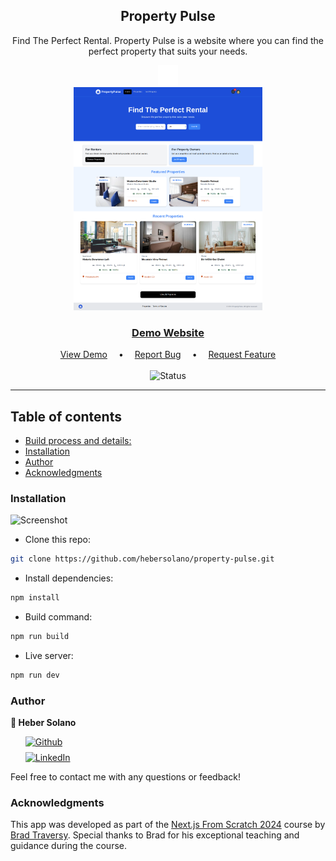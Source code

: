 <div align="center">
  <!-- Brief -->
  <h2>Property Pulse</h2>
  <p >
  Find The Perfect Rental. Property Pulse is a website where you can find the perfect property that suits your needs.
  </p>

  <img src="./assets/images/logo-white.png" alt="logo" width="32px" height="auto">

  <br>
  
  <!-- Screenshot -->
  <a align="center" href="https://property-pulse-hs.onrender.com">
    <img src="./public/property-pulse-screenshot.png" alt="preview"  width="60%" style="">
  </a>

  <h3>
    <a href="https://property-pulse-hs.onrender.com">
      <strong>Demo Website</strong>
    </a>
  </h3>

  <div>
    <a href="https://property-pulse-hs.onrender.com">View Demo</a>
    &emsp;•&emsp;
    <a href="https://github.com/hebersolano/property-pulse/issues">Report Bug</a>
   &emsp;•&emsp;
    <a href="https://github.com/hebersolano/property-pulse/pulls">Request Feature</a>
  </div>

  <br>
  
  <img src="https://img.shields.io/badge/Status-In_progress-yellow?style=flat" alt="Status" />

  <hr>

</div>

## Table of contents

- [Build process and details: ](BUILD-PROCESS.md)
- [Installation](#installation)
- [Author](#author)
- [Acknowledgments](#acknowledgments)

### Installation

![Screenshot](./public/thumbnail-preview.png)

- Clone this repo:

```sh
git clone https://github.com/hebersolano/property-pulse.git
```

- Install dependencies:

```sh
npm install
```

- Build command:

```sh
npm run build
```

- Live server:

```sh
npm run dev
```

### Author

<b>👤 Heber Solano</b>

<!-- Badges -->
<div>
<ul style="list-style: none; display: flex; flex-direction: column; gap: 0.5rem">
  <li>
    <a href='https://github.com/hebersolano/' target="_blank"><img alt='Github' src='https://img.shields.io/badge/@hebersolano-100000?style=for-the-badge&logo=Github&logoColor=000&labelColor=fff&color=000'/></a>
  </li>
  <li>
    <a href='https://www.linkedin.com/in/heber-solano/' target="_blank"><img alt='LinkedIn' src='https://img.shields.io/badge/@hebersolano-100000?style=for-the-badge&logo=LinkedIn&logoColor=00a0dc&labelColor=2F2F2F&color=0077b5'/></a>
  </li>
</div>

Feel free to contact me with any questions or feedback!

### Acknowledgments

This app was developed as part of the [Next.js From Scratch 2024](https://www.udemy.com/course/nextjs-from-scratch/) course by [Brad Traversy](https://www.traversymedia.com/). Special thanks to Brad for his exceptional teaching and guidance during the course.
